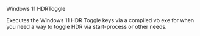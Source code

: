 Windows 11 HDRToggle

Executes the Windows 11 HDR Toggle keys via a compiled vb exe for when you need a way to toggle HDR via start-process or other needs.
